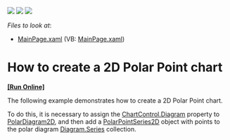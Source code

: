 <!-- default badges list -->
![](https://img.shields.io/endpoint?url=https://codecentral.devexpress.com/api/v1/VersionRange/128567607/12.1.6%2B)
[![](https://img.shields.io/badge/Open_in_DevExpress_Support_Center-FF7200?style=flat-square&logo=DevExpress&logoColor=white)](https://supportcenter.devexpress.com/ticket/details/E4203)
[![](https://img.shields.io/badge/📖_How_to_use_DevExpress_Examples-e9f6fc?style=flat-square)](https://docs.devexpress.com/GeneralInformation/403183)
<!-- default badges end -->
<!-- default file list -->
*Files to look at*:

* [MainPage.xaml](./CS/PolarPointSeries/MainPage.xaml) (VB: [MainPage.xaml](./VB/PolarPointSeries/MainPage.xaml))
<!-- default file list end -->
# How to create a 2D Polar Point chart
<!-- run online -->
**[[Run Online]](https://codecentral.devexpress.com/e4203)**
<!-- run online end -->


<p>The following example demonstrates how to create a 2D Polar Point chart.</p><p>To do this, it is necessary to assign the <a href="http://documentation.devexpress.com/#Silverlight/DevExpressXpfChartsChartControl_Diagramtopic"><u>ChartControl.Diagram</u></a> property to <a href="http://documentation.devexpress.com/#Silverlight/clsDevExpressXpfChartsPolarDiagram2Dtopic"><u>PolarDiagram2D</u></a>,  and then add a <a href="http://documentation.devexpress.com/#Silverlight/clsDevExpressXpfChartsPolarPointSeries2Dtopic"><u>PolarPointSeries2D</u></a> object with points to the polar diagram <a href="http://documentation.devexpress.com/#Silverlight/DevExpressXpfChartsDiagram_Seriestopic"><u>Diagram.Series</u></a> collection. </p><br />
<br />
<br />


<br/>


